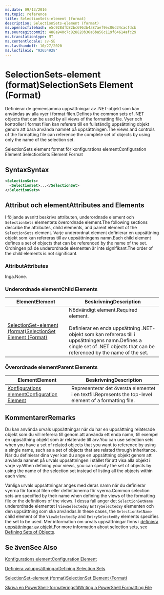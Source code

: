 ```yaml
---
ms.date: 09/13/2016
ms.topic: reference
title: SelectionSets-element (format)
description: SelectionSets-element (format)
ms.openlocfilehash: e5c928dfb82bc6963b4a87aef9ec06d34cacfdcb
ms.sourcegitcommit: 488a940c7c828820b36a6ba56c119f64614afc29
ms.translationtype: MT
ms.contentlocale: sv-SE
ms.lasthandoff: 10/27/2020
ms.locfileid: "92654928"
---
```

# <a name="selectionsets-element-format"></a><span data-ttu-id="3d562-103">SelectionSets-element (format)</span><span class="sxs-lookup"><span data-stu-id="3d562-103">SelectionSets Element (Format)</span></span>

<span data-ttu-id="3d562-104">Definierar de gemensamma uppsättningar av .NET-objekt som kan användas av alla vyer i format filen.</span><span class="sxs-lookup"><span data-stu-id="3d562-104">Defines the common sets of .NET objects that can be used by all views of the formatting file.</span></span> <span data-ttu-id="3d562-105">Vyer och kontroller i format filen kan referera till en fullständig uppsättning objekt genom att bara använda namnet på uppsättningen.</span><span class="sxs-lookup"><span data-stu-id="3d562-105">The views and controls of the formatting file can reference the complete set of objects by using only the name of the selection set.</span></span>

<span data-ttu-id="3d562-106">SelectionSets element format för konfigurations element</span><span class="sxs-lookup"><span data-stu-id="3d562-106">Configuration Element SelectionSets Element Format</span></span>

## <a name="syntax"></a><span data-ttu-id="3d562-107">Syntax</span><span class="sxs-lookup"><span data-stu-id="3d562-107">Syntax</span></span>

```xml
<SelectionSets>
  <SelectionSet>...</SelectionSet>
</SelectionSets>
```

## <a name="attributes-and-elements"></a><span data-ttu-id="3d562-108">Attribut och element</span><span class="sxs-lookup"><span data-stu-id="3d562-108">Attributes and Elements</span></span>

<span data-ttu-id="3d562-109">I följande avsnitt beskrivs attributen, underordnade element och `SelectionSets` elementets överordnade element.</span><span class="sxs-lookup"><span data-stu-id="3d562-109">The following sections describe the attributes, child elements, and parent element of the `SelectionSets` element.</span></span> <span data-ttu-id="3d562-110">Varje underordnat element definierar en uppsättning objekt som kan refereras till av uppsättningens namn.</span><span class="sxs-lookup"><span data-stu-id="3d562-110">Each child element defines a set of objects that can be referenced by the name of the set.</span></span> <span data-ttu-id="3d562-111">Ordningen på de underordnade elementen är inte signifikant.</span><span class="sxs-lookup"><span data-stu-id="3d562-111">The order of the child elements is not significant.</span></span>

### <a name="attributes"></a><span data-ttu-id="3d562-112">Attribut</span><span class="sxs-lookup"><span data-stu-id="3d562-112">Attributes</span></span>

<span data-ttu-id="3d562-113">Inga.</span><span class="sxs-lookup"><span data-stu-id="3d562-113">None.</span></span>

### <a name="child-elements"></a><span data-ttu-id="3d562-114">Underordnade element</span><span class="sxs-lookup"><span data-stu-id="3d562-114">Child Elements</span></span>

|<span data-ttu-id="3d562-115">Element</span><span class="sxs-lookup"><span data-stu-id="3d562-115">Element</span></span>|<span data-ttu-id="3d562-116">Beskrivning</span><span class="sxs-lookup"><span data-stu-id="3d562-116">Description</span></span>|
|-------------|-----------------|
|[<span data-ttu-id="3d562-117">SelectionSet-element (format)</span><span class="sxs-lookup"><span data-stu-id="3d562-117">SelectionSet Element (Format)</span></span>](./selectionset-element-format.md)|<span data-ttu-id="3d562-118">Nödvändigt element.</span><span class="sxs-lookup"><span data-stu-id="3d562-118">Required element.</span></span><br /><br /> <span data-ttu-id="3d562-119">Definierar en enda uppsättning .NET-objekt som kan refereras till i uppsättningens namn.</span><span class="sxs-lookup"><span data-stu-id="3d562-119">Defines a single set of .NET objects that can be referenced by the name of the set.</span></span>|

### <a name="parent-elements"></a><span data-ttu-id="3d562-120">Överordnade element</span><span class="sxs-lookup"><span data-stu-id="3d562-120">Parent Elements</span></span>

|<span data-ttu-id="3d562-121">Element</span><span class="sxs-lookup"><span data-stu-id="3d562-121">Element</span></span>|<span data-ttu-id="3d562-122">Beskrivning</span><span class="sxs-lookup"><span data-stu-id="3d562-122">Description</span></span>|
|-------------|-----------------|
|[<span data-ttu-id="3d562-123">Konfigurations element</span><span class="sxs-lookup"><span data-stu-id="3d562-123">Configuration Element</span></span>](./configuration-element-format.md)|<span data-ttu-id="3d562-124">Representerar det översta elementet i en textfil.</span><span class="sxs-lookup"><span data-stu-id="3d562-124">Represents the top-level element of a formatting file.</span></span>|

## <a name="remarks"></a><span data-ttu-id="3d562-125">Kommentarer</span><span class="sxs-lookup"><span data-stu-id="3d562-125">Remarks</span></span>

<span data-ttu-id="3d562-126">Du kan använda urvals uppsättningar när du har en uppsättning relaterade objekt som du vill referera till genom att använda ett enda namn, till exempel en uppsättning objekt som är relaterade till arv.</span><span class="sxs-lookup"><span data-stu-id="3d562-126">You can use selection sets when you have a set of related objects that you want to reference by using a single name, such as a set of objects that are related through inheritance.</span></span> <span data-ttu-id="3d562-127">När du definierar dina vyer kan du ange en uppsättning objekt genom att använda namnet på urvals uppsättningen i stället för att visa alla objekt i varje vy.</span><span class="sxs-lookup"><span data-stu-id="3d562-127">When defining your views, you can specify the set of objects by using the name of the selection set instead of listing all the objects within each view.</span></span>

<span data-ttu-id="3d562-128">Vanliga urvals uppsättningar anges med deras namn när du definierar vyerna för format filen eller definitionerna för vyerna.</span><span class="sxs-lookup"><span data-stu-id="3d562-128">Common selection sets are specified by their name when defining the views of the formatting file or the definitions of the views.</span></span> <span data-ttu-id="3d562-129">I dessa fall anger det `SelectionSetName` underordnade elementet i `ViewSelectedBy` `EntrySelectedBy` elementen och den uppsättning som ska användas.</span><span class="sxs-lookup"><span data-stu-id="3d562-129">In these cases, the `SelectionSetName` child element of the `ViewSelectedBy` and `EntrySelectedBy` elements specifies the set to be used.</span></span> <span data-ttu-id="3d562-130">Mer information om urvals uppsättningar finns i [definiera uppsättningar av objekt](./defining-selection-sets.md).</span><span class="sxs-lookup"><span data-stu-id="3d562-130">For more information about selection sets, see [Defining Sets of Objects](./defining-selection-sets.md).</span></span>

## <a name="see-also"></a><span data-ttu-id="3d562-131">Se även</span><span class="sxs-lookup"><span data-stu-id="3d562-131">See Also</span></span>

[<span data-ttu-id="3d562-132">Konfigurations element</span><span class="sxs-lookup"><span data-stu-id="3d562-132">Configuration Element</span></span>](./configuration-element-format.md)

[<span data-ttu-id="3d562-133">Definiera valuppsättningar</span><span class="sxs-lookup"><span data-stu-id="3d562-133">Defining Selection Sets</span></span>](./defining-selection-sets.md)

[<span data-ttu-id="3d562-134">SelectionSet-element (format)</span><span class="sxs-lookup"><span data-stu-id="3d562-134">SelectionSet Element (Format)</span></span>](./selectionset-element-format.md)

[<span data-ttu-id="3d562-135">Skriva en PowerShell-formateringsfil</span><span class="sxs-lookup"><span data-stu-id="3d562-135">Writing a PowerShell Formatting File</span></span>](./writing-a-powershell-formatting-file.md)
